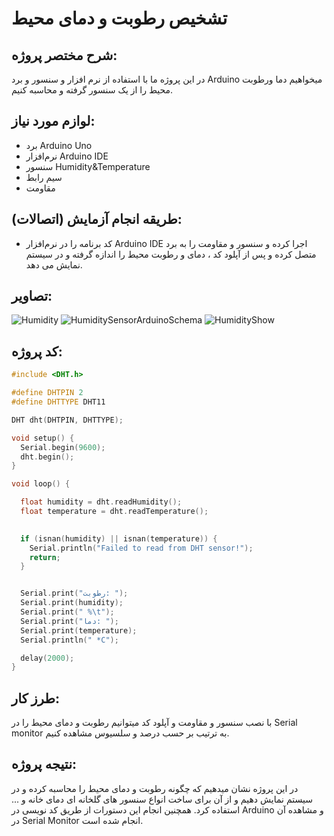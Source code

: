 
# تشخیص رطوبت و دمای محیط

## شرح مختصر پروژه:
در این پروژه ما با استفاده از نرم افزار و سنسور و برد Arduino میخواهیم دما ورطوبت محیط را از یک سنسور گرفته و محاسبه کنیم.

## لوازم مورد نیاز:
-  برد Arduino Uno
- نرم‌افزار Arduino IDE
- سنسور Humidity&Temperature
- سیم رابط
- مقاومت

## طریقه انجام آزمایش (اتصالات):
- کد برنامه را در نرم‌افزار Arduino IDE اجرا کرده و سنسور و مقاومت را به برد متصل کرده و پس از آپلود کد ، دمای و رطوبت محیط را اندازه گرفته و در سیستم نمایش می دهد.

## تصاویر:

![Humidity](https://github.com/user-attachments/assets/c31b43c8-767e-4b7b-8e63-95b87f2b5e8f)
![HumiditySensorArduinoSchema](https://github.com/user-attachments/assets/91e5eed8-2370-4f16-9e9f-0e00a79f02ef)
![HumidityShow](https://github.com/user-attachments/assets/05e5e86d-ca20-46d5-ba4a-ba49af50ccc5)



## کد پروژه:
```cpp
#include <DHT.h>

#define DHTPIN 2
#define DHTTYPE DHT11

DHT dht(DHTPIN, DHTTYPE);

void setup() {
  Serial.begin(9600);
  dht.begin();
}

void loop() {

  float humidity = dht.readHumidity();
  float temperature = dht.readTemperature();

 
  if (isnan(humidity) || isnan(temperature)) {
    Serial.println("Failed to read from DHT sensor!");
    return;
  }


  Serial.print("رطوبت: ");
  Serial.print(humidity);
  Serial.print(" %\t");
  Serial.print("دما: ");
  Serial.print(temperature);
  Serial.println(" *C");

  delay(2000);
}
```

## طرز کار:
با نصب سنسور و مقاومت و آپلود کد میتوانیم رطوبت و دمای محیط را در Serial monitor به ترتیب بر حسب درصد و سلسیوس مشاهده کنیم.
## نتیجه‌ پروژه:
در این پروژه نشان‌ میدهیم که چگونه رطوبت و دمای محیط را محاسبه کرده و در سیستم نمایش دهیم و از آن برای ساخت انواع سنسور های گلخانه ای دمای خانه و ... استفاده کرد. همچنین انجام این دستورات از طریق کد نویسی در Arduino و مشاهده آن در Serial Monitor انجام شده است.
